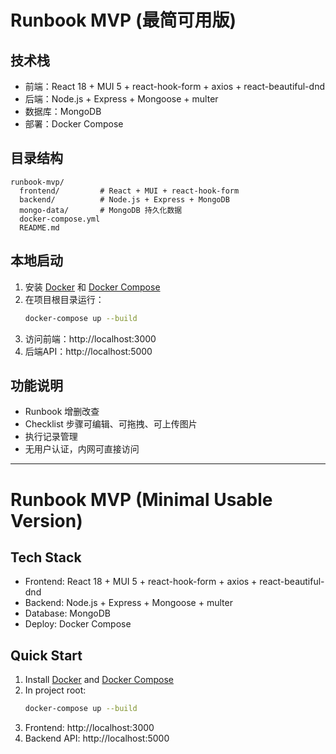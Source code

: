 # Runbook MVP (最简可用版)

## 技术栈
- 前端：React 18 + MUI 5 + react-hook-form + axios + react-beautiful-dnd
- 后端：Node.js + Express + Mongoose + multer
- 数据库：MongoDB
- 部署：Docker Compose

## 目录结构
```
runbook-mvp/
  frontend/         # React + MUI + react-hook-form
  backend/          # Node.js + Express + MongoDB
  mongo-data/       # MongoDB 持久化数据
  docker-compose.yml
  README.md
```

## 本地启动

1. 安装 [Docker](https://docs.docker.com/get-docker/) 和 [Docker Compose](https://docs.docker.com/compose/install/)
2. 在项目根目录运行：
   ```bash
   docker-compose up --build
   ```
3. 访问前端：http://localhost:3000
4. 后端API：http://localhost:5000

## 功能说明
- Runbook 增删改查
- Checklist 步骤可编辑、可拖拽、可上传图片
- 执行记录管理
- 无用户认证，内网可直接访问

---

# Runbook MVP (Minimal Usable Version)

## Tech Stack
- Frontend: React 18 + MUI 5 + react-hook-form + axios + react-beautiful-dnd
- Backend: Node.js + Express + Mongoose + multer
- Database: MongoDB
- Deploy: Docker Compose

## Quick Start
1. Install [Docker](https://docs.docker.com/get-docker/) and [Docker Compose](https://docs.docker.com/compose/install/)
2. In project root:
   ```bash
   docker-compose up --build
   ```
3. Frontend: http://localhost:3000
4. Backend API: http://localhost:5000 